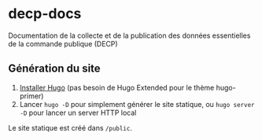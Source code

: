 # decp-docs

Documentation de la collecte et de la publication des données essentielles de la commande publique (DECP)

## Génération du site

1. [Installer Hugo](https://gohugo.io/getting-started/installing/) (pas besoin de Hugo Extended pour le thème hugo-primer) 
2. Lancer `hugo -D` pour simplement générer le site statique, ou `hugo server -D` pour lancer un server HTTP local

Le site statique est créé dans `/public`.
